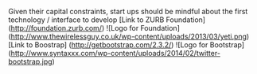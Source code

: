 Given their capital constraints, start ups should be mindful about the first technology / interface to develop
[Link to ZURB Foundation] (http://foundation.zurb.com/)
![Logo for Foundation] (http://www.thewirelessguy.co.uk/wp-content/uploads/2013/03/yeti.png)
[Link to Boostrap] (http://getbootstrap.com/2.3.2/)
![Logo for Bootstrap] (http://www.syntaxxx.com/wp-content/uploads/2014/02/twitter-bootstrap.jpg)

